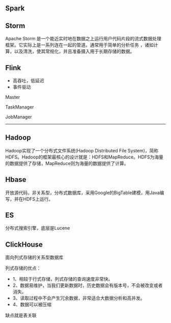
## Spark

## Storm 

Apache Storm 是一个能近实时地在数据之上运行用户代码片段的流式数据处理框架。它实际上是一系列连在一起的管道。通常用于简单的分析任务 ，诸如计算，以及清洗，使其常规化，并且准备摄入用于长期存储的数据。



## Flink



- 高吞吐，低延迟
- 事件驱动


Master 

TaskManager

JobManager 


---

## Hadoop

Hadoop实现了一个分布式文件系统(Hadoop Distributed File System)，简称HDFS。Hadoop的框架最核心的设计就是：HDFS和MapReduce。HDFS为海量的数据提供了存储，MapReduce则为海量的数据提供了计算。


## Hbase
开放源代码，非关系型，分布式数据库，采用Google的BigTable建模，用Java编写，并在HDFS上运行。


## ES
分布式搜索引擎，底层是Lucene

## ClickHouse
面向列式存储的关系型数据库

列式存储的优点：
- 1、相较于行式存储，列式存储的查询速度非常快。
- 2、数据易维护，当我们更新数据时，历史数据会有版本号，不会被改变或者消失。
- 3、读取过程中不会产生冗余数据，非常适合大数据分析和高并发。
- 4、数据可以被压缩

缺点就是表关联
